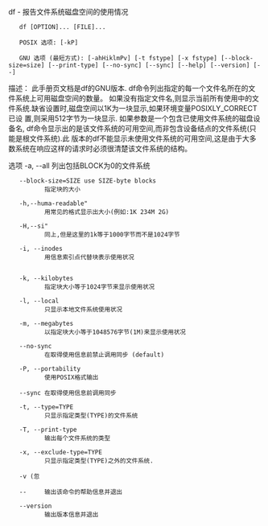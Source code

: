 df - 报告文件系统磁盘空间的使用情况

       df [OPTION]... [FILE]...

       POSIX 选项: [-kP]

       GNU 选项 (最短方式): [-ahHiklmPv] [-t fstype] [-x fstype] [--block-size=size] [--print-type] [--no-sync] [--sync] [--help] [--version] [--]

描述：
       此手册页文档是df的GNU版本. df命令列出指定的每一个文件名所在的文件系统上可用磁盘空间的数量。
    如果没有指定文件名,则显示当前所有使用中的文件系统.缺省设置时,磁盘空间以1K为一块显示,如果环境变量POSIXLY_CORRECT已设
       置,则采用512字节为一块显示. 如果参数是一个包含已使用文件系统的磁盘设备名, df命令显示出的是该文件系统的可用空间,而非包含设备结点的文件系统(只能是根文件系统).此  版本的df不能显示未使用文件系统的可用空间,这是由于大多数系统在响应这样的请求时必须很清楚该文件系统的结构。

选项
       -a, --all
              列出包括BLOCK为0的文件系统

       --block-size=SIZE use SIZE-byte blocks
              指定块的大小

       -h,--huma-readable"
              用常见的格式显示出大小(例如:1K 234M 2G)

       -H,--si"
              同上,但是这里的1k等于1000字节而不是1024字节

       -i, --inodes
              用信息索引点代替块表示使用状况


       -k, --kilobytes
              指定块大小等于1024字节来显示使用状况

       -l, --local
              只显示本地文件系统使用状况

       -m, --megabytes
              以指定块大小等于1048576字节(1M)来显示使用状况

       --no-sync
              在取得使用信息前禁止调用同步 (default)

       -P, --portability
              使用POSIX格式输出

       --sync 在取得使用信息前调用同步

       -t, --type=TYPE
              只显示指定类型(TYPE)的文件系统

       -T, --print-type
              输出每个文件系统的类型

       -x, --exclude-type=TYPE
              只显示指定类型(TYPE)之外的文件系统.

       -v (忽

       --     输出该命令的帮助信息并退出

       --version
              输出版本信息并退出
